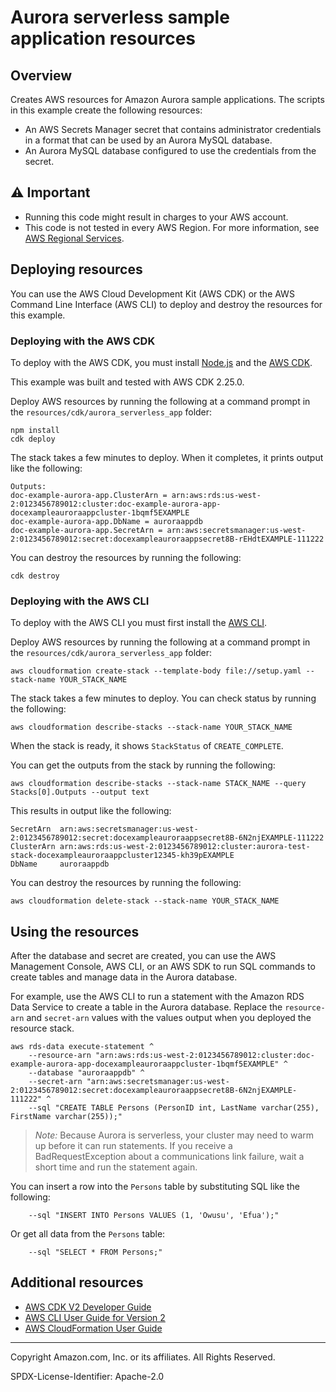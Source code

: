 # Aurora serverless sample application resources

## Overview

Creates AWS resources for Amazon Aurora sample applications. The scripts in this
example create the following resources:
 
* An AWS Secrets Manager secret that contains administrator credentials in a format 
that can be used by an Aurora MySQL database. 
* An Aurora MySQL database configured to use the credentials from the secret.

## ⚠️ Important

* Running this code might result in charges to your AWS account. 
* This code is not tested in every AWS Region. For more information, see [AWS Regional Services](https://aws.amazon.com/about-aws/global-infrastructure/regional-product-services).

## Deploying resources

You can use the AWS Cloud Development Kit (AWS CDK) or the AWS Command Line Interface
(AWS CLI) to deploy and destroy the resources for this example.

### Deploying with the AWS CDK

To deploy with the AWS CDK, you must install [Node.js](https://nodejs.org) and the 
[AWS CDK](https://docs.aws.amazon.com/cdk/v2/guide/getting_started.html).

This example was built and tested with AWS CDK 2.25.0.

Deploy AWS resources by running the following at a command prompt in the
`resources/cdk/aurora_serverless_app` folder:

```
npm install
cdk deploy
```

The stack takes a few minutes to deploy. When it completes, it prints output like 
the following:

```
Outputs:
doc-example-aurora-app.ClusterArn = arn:aws:rds:us-west-2:0123456789012:cluster:doc-example-aurora-app-docexampleauroraappcluster-1bqmf5EXAMPLE
doc-example-aurora-app.DbName = auroraappdb
doc-example-aurora-app.SecretArn = arn:aws:secretsmanager:us-west-2:0123456789012:secret:docexampleauroraappsecret8B-rEHdtEXAMPLE-111222
```

You can destroy the resources by running the following:

```
cdk destroy
```

### Deploying with the AWS CLI 

To deploy with the AWS CLI you must first install the 
[AWS CLI](https://docs.aws.amazon.com/cli/latest/userguide/getting-started-install.html).

Deploy AWS resources by running the following at a command prompt in the 
`resources/cdk/aurora_serverless_app` folder:

```
aws cloudformation create-stack --template-body file://setup.yaml --stack-name YOUR_STACK_NAME
```

The stack takes a few minutes to deploy. You can check status by running the following:

```
aws cloudformation describe-stacks --stack-name YOUR_STACK_NAME
```

When the stack is ready, it shows `StackStatus` of `CREATE_COMPLETE`.

You can get the outputs from the stack by running the following:

```
aws cloudformation describe-stacks --stack-name STACK_NAME --query Stacks[0].Outputs --output text
```

This results in output like the following: 

```
SecretArn  arn:aws:secretsmanager:us-west-2:0123456789012:secret:docexampleauroraappsecret8B-6N2njEXAMPLE-111222
ClusterArn arn:aws:rds:us-west-2:0123456789012:cluster:aurora-test-stack-docexampleauroraappcluster12345-kh39pEXAMPLE
DbName     auroraappdb
```

You can destroy the resources by running the following:

```
aws cloudformation delete-stack --stack-name YOUR_STACK_NAME
```

## Using the resources

After the database and secret are created, you can use the AWS Management Console,
AWS CLI, or an AWS SDK to run SQL commands to create tables and manage data in the 
Aurora database.

For example, use the AWS CLI to run a statement with the Amazon RDS Data Service to 
create a table in the Aurora database. Replace the `resource-arn` and `secret-arn`
values with the values output when you deployed the resource stack.

```
aws rds-data execute-statement ^
    --resource-arn "arn:aws:rds:us-west-2:0123456789012:cluster:doc-example-aurora-app-docexampleauroraappcluster-1bqmf5EXAMPLE" ^
    --database "auroraappdb" ^
    --secret-arn "arn:aws:secretsmanager:us-west-2:0123456789012:secret:docexampleauroraappsecret8B-6N2njEXAMPLE-111222" ^
    --sql "CREATE TABLE Persons (PersonID int, LastName varchar(255), FirstName varchar(255));"
```

> *Note:* Because Aurora is serverless, your cluster may need to warm up before it can 
> run statements. If you receive a BadRequestException about a communications link 
> failure, wait a short time and run the statement again. 

You can insert a row into the `Persons` table by substituting SQL like the following:

```
    --sql "INSERT INTO Persons VALUES (1, 'Owusu', 'Efua');"
```

Or get all data from the `Persons` table:

```
    --sql "SELECT * FROM Persons;"
```

## Additional resources

* [AWS CDK V2 Developer Guide](https://docs.aws.amazon.com/cdk/v2/guide/home.html)
* [AWS CLI User Guide for Version 2](https://docs.aws.amazon.com/cli/latest/userguide/cli-chap-welcome.html)
* [AWS CloudFormation User Guide](https://docs.aws.amazon.com/AWSCloudFormation/latest/UserGuide/Welcome.html)

---

Copyright Amazon.com, Inc. or its affiliates. All Rights Reserved. 

SPDX-License-Identifier: Apache-2.0
